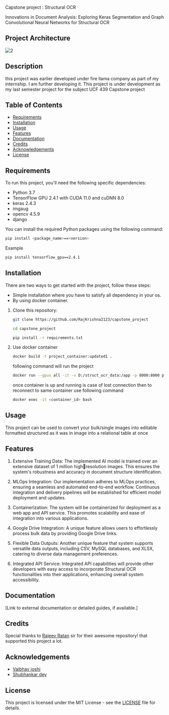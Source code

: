 Capstone project : Structural OCR

Innovations in Document Analysis: Exploring Keras Segmentation and Graph Convolutional Neural Networks for Structural OCR
## Project Architecture 
![2](https://github.com/RajKrishna2123/capstone_project/blob/main/project_architecture.gif)

## Description
this project was earlier developed under fire llama company as part of my internship. I am further developing it.
This project is under development as my last semester project for the subject UCF 439 Capstone project  

## Table of Contents
- [Requirements](#Requirements)
- [Installation](#installation)
- [Usage](#usage)
- [Features](#features)
- [Documentation](#documentation)
- [Credits](#Credits)
- [Acknowledgements](#Acknowledgements)
- [License](#license)

## Requirements

To run this project, you'll need the following specific dependencies:

- Python 3.7
- TensorFlow GPU 2.4.1 with CUDA 11.0 and cuDNN 8.0
- keras 2.4.3
- imgaug
- opencv 4.5.9
- django

You can install the required Python packages using the following command:

```bash
pip install <package_name>==<version>
```
Example
```bash
pip install tensorflow_gpu==2.4.1
```

## Installation
There are two ways to get started with the project, follow these steps:

- Simple installation where you have to satisfy all dependency in your os.
- By using docker container.

1. Clone this repository:

   ```bash
   git clone https://github.com/RajKrishna2123/capstone_project
   ```
   ```bash
   cd capstone_project
   ```
   ```bash  
   pip install -r requirements.txt
   ```
2. Use docker container 
   ```bash
   docker build -t project_container:updated1 .
   ```
   following command will run the project 
   ```bash
   docker run --gpus all -it -v D:/struct_ocr_data:/app -p 8000:8000 project_cotainer:updated1 /bin/bash
   ```
   once container is up and running is case of lost connection then to reconnect to same container use following command 
   ```bash
   docker exec -it <container_id> bash
   ```
## Usage

This project can be used to convert your bulk/single images into editable formatted structured as it was in image into a relational table at once

## Features

1. Extensive Training Data: The implemented AI model is trained over an extensive dataset of 1 million high￾resolution images. This ensures the system's robustness and accuracy in document structure identification.

2. MLOps Integration: Our implementation adheres to MLOps practices, ensuring a seamless and automated
end-to-end workflow. Continuous integration and delivery pipelines will be established for efficient model 
deployment and updates.

3. Containerization: The system will be containerized for deployment as a web app and API service. This 
promotes scalability and ease of integration into various applications.

4. Google Drive Integration: A unique feature allows users to effortlessly process bulk data by providing Google 
Drive links.

5. Flexible Data Outputs: Another unique feature that system supports versatile data outputs, including CSV, 
MySQL databases, and XLSX, catering to diverse data management preferences.

6. Integrated API Service: Integrated API capabilities will provide other developers with easy access to 
incorporate Structural OCR functionalities into their applications, enhancing overall system accessibility.


## Documentation

[Link to external documentation or detailed guides, if available.]

## Credits

Special thanks to [Rajeev Ratan](https://github.com/rajeevratan84/image-segmentation-keras) sir for their awesome repository! that supported this project a lot.

## Acknowledgements

- [Vaibhav joshi](https://github.com/Helio-Centrism)
- [Shubhankar dey](https://github.com/contributor-two)

## License

This project is licensed under the MIT License - see the [LICENSE](LICENSE) file for details.

